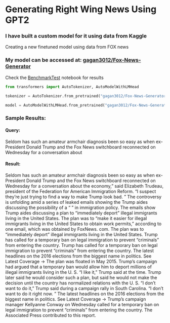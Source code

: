 # Generating Right Wing News Using GPT2

### I have built a custom model for it using data from Kaggle 

Creating a new finetuned model using data from FOX news

### My model can be accessed at: [gagan3012/Fox-News-Generator](https://huggingface.co/gagan3012/Fox-News-Generator)

Check the [BenchmarkTest](https://github.com/gagan3012/Fox-News-Generator/blob/master/BenchmarkTest.ipynb) notebook for results

```python
from transformers import AutoTokenizer, AutoModelWithLMHead

tokenizer = AutoTokenizer.from_pretrained("gagan3012/Fox-News-Generator")

model = AutoModelWithLMHead.from_pretrained("gagan3012/Fox-News-Generator")
```

### Sample Results: 

#### Query: 

Seldom has such an amateur armchair diagnosis been so easy as when ex-President Donald Trump and the Fox News switchboard reconnected on Wednesday for a conversation about

#### Result:

Seldom has such an amateur armchair diagnosis been so easy as when ex-President Donald Trump and the Fox News switchboard reconnected on Wednesday for a conversation about the economy,” said Elizabeth Trudeau, president of the Federation for American Immigration Reform. “I suspect they’re just trying to find a way to make Trump look bad. ” The controversy is unfolding amid a series of leaked emails showing the   Trump aides discussing the possibility of a “  ” in immigration policy. The emails show Trump aides discussing a plan to “immediately deport” illegal immigrants living in the United States. The plan was to “make it easier for illegal immigrants living in the United States to obtain work permits,” according to one email, which was obtained by FoxNews. com. The plan was to “immediately deport” illegal immigrants living in the United States. Trump has called for a temporary ban on legal immigration to prevent “criminals” from entering the country. Trump has called for a temporary ban on legal immigration to prevent “criminals” from entering the country. The latest headlines on the 2016 elections from the biggest name in politics. See Latest Coverage → The plan was floated in May 2015. Trump’s campaign had argued that a temporary ban would allow him to deport millions of illegal immigrants living in the U. S. “I like it,” Trump said at the time. Trump later said he would consider such a plan, but said he would not make the decision until the country has normalized relations with the U. S. “I don’t want to do it,” Trump said during a campaign rally in South Carolina. “I don’t want to do it right now. ” The latest headlines on the 2016 elections from the biggest name in politics. See Latest Coverage → Trump’s campaign manager Kellyanne Conway on Wednesday called for a temporary ban on legal immigration to prevent “criminals” from entering the country. The Associated Press contributed to this report.

